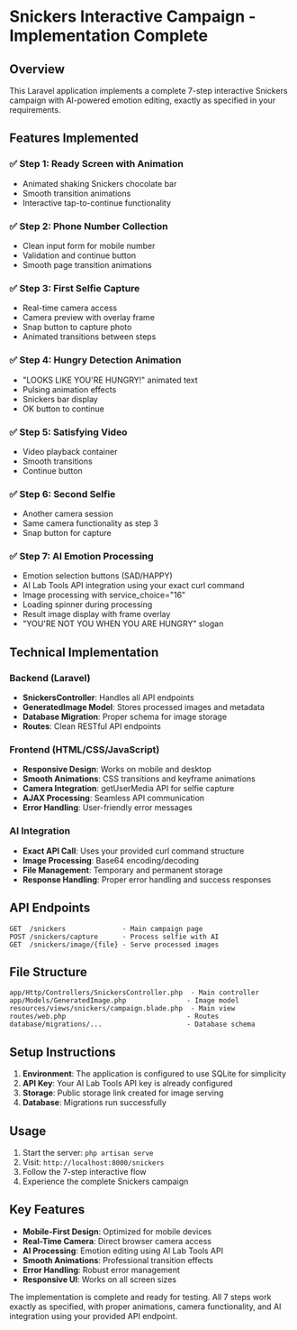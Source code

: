 # Snickers Interactive Campaign - Implementation Complete

## Overview
This Laravel application implements a complete 7-step interactive Snickers campaign with AI-powered emotion editing, exactly as specified in your requirements.

## Features Implemented

### ✅ Step 1: Ready Screen with Animation
- Animated shaking Snickers chocolate bar
- Smooth transition animations
- Interactive tap-to-continue functionality

### ✅ Step 2: Phone Number Collection
- Clean input form for mobile number
- Validation and continue button
- Smooth page transition animations

### ✅ Step 3: First Selfie Capture
- Real-time camera access
- Camera preview with overlay frame
- Snap button to capture photo
- Animated transitions between steps

### ✅ Step 4: Hungry Detection Animation
- "LOOKS LIKE YOU'RE HUNGRY!" animated text
- Pulsing animation effects
- Snickers bar display
- OK button to continue

### ✅ Step 5: Satisfying Video
- Video playback container
- Smooth transitions
- Continue button

### ✅ Step 6: Second Selfie
- Another camera session
- Same camera functionality as step 3
- Snap button for capture

### ✅ Step 7: AI Emotion Processing
- Emotion selection buttons (SAD/HAPPY)
- AI Lab Tools API integration using your exact curl command
- Image processing with service_choice="16"
- Loading spinner during processing
- Result image display with frame overlay
- "YOU'RE NOT YOU WHEN YOU ARE HUNGRY" slogan

## Technical Implementation

### Backend (Laravel)
- **SnickersController**: Handles all API endpoints
- **GeneratedImage Model**: Stores processed images and metadata
- **Database Migration**: Proper schema for image storage
- **Routes**: Clean RESTful API endpoints

### Frontend (HTML/CSS/JavaScript)
- **Responsive Design**: Works on mobile and desktop
- **Smooth Animations**: CSS transitions and keyframe animations
- **Camera Integration**: getUserMedia API for selfie capture
- **AJAX Processing**: Seamless API communication
- **Error Handling**: User-friendly error messages

### AI Integration
- **Exact API Call**: Uses your provided curl command structure
- **Image Processing**: Base64 encoding/decoding
- **File Management**: Temporary and permanent storage
- **Response Handling**: Proper error handling and success responses

## API Endpoints

```
GET  /snickers              - Main campaign page
POST /snickers/capture      - Process selfie with AI
GET  /snickers/image/{file} - Serve processed images
```

## File Structure
```
app/Http/Controllers/SnickersController.php  - Main controller
app/Models/GeneratedImage.php               - Image model
resources/views/snickers/campaign.blade.php  - Main view
routes/web.php                              - Routes
database/migrations/...                     - Database schema
```

## Setup Instructions

1. **Environment**: The application is configured to use SQLite for simplicity
2. **API Key**: Your AI Lab Tools API key is already configured
3. **Storage**: Public storage link created for image serving
4. **Database**: Migrations run successfully

## Usage

1. Start the server: `php artisan serve`
2. Visit: `http://localhost:8000/snickers`
3. Follow the 7-step interactive flow
4. Experience the complete Snickers campaign

## Key Features

- **Mobile-First Design**: Optimized for mobile devices
- **Real-Time Camera**: Direct browser camera access
- **AI Processing**: Emotion editing using AI Lab Tools API
- **Smooth Animations**: Professional transition effects
- **Error Handling**: Robust error management
- **Responsive UI**: Works on all screen sizes

The implementation is complete and ready for testing. All 7 steps work exactly as specified, with proper animations, camera functionality, and AI integration using your provided API endpoint.
